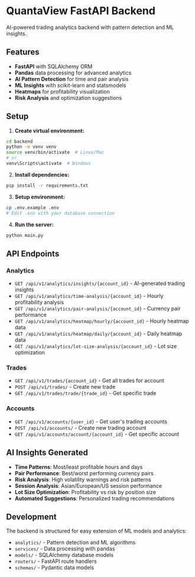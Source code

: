 # QuantaView FastAPI Backend

AI-powered trading analytics backend with pattern detection and ML insights.

## Features

- **FastAPI** with SQLAlchemy ORM
- **Pandas** data processing for advanced analytics  
- **AI Pattern Detection** for time and pair analysis
- **ML Insights** with scikit-learn and statsmodels
- **Heatmaps** for profitability visualization
- **Risk Analysis** and optimization suggestions

## Setup

1. **Create virtual environment:**
```bash
cd backend
python -m venv venv
source venv/bin/activate  # Linux/Mac
# or
venv\Scripts\activate  # Windows
```

2. **Install dependencies:**
```bash
pip install -r requirements.txt
```

3. **Setup environment:**
```bash
cp .env.example .env
# Edit .env with your database connection
```

4. **Run the server:**
```bash
python main.py
```

## API Endpoints

### Analytics
- `GET /api/v1/analytics/insights/{account_id}` - AI-generated trading insights
- `GET /api/v1/analytics/time-analysis/{account_id}` - Hourly profitability analysis
- `GET /api/v1/analytics/pair-analysis/{account_id}` - Currency pair performance
- `GET /api/v1/analytics/heatmap/hourly/{account_id}` - Hourly heatmap data
- `GET /api/v1/analytics/heatmap/daily/{account_id}` - Daily heatmap data
- `GET /api/v1/analytics/lot-size-analysis/{account_id}` - Lot size optimization

### Trades
- `GET /api/v1/trades/{account_id}` - Get all trades for account
- `POST /api/v1/trades/` - Create new trade
- `GET /api/v1/trades/trade/{trade_id}` - Get specific trade

### Accounts  
- `GET /api/v1/accounts/{user_id}` - Get user's trading accounts
- `POST /api/v1/accounts/` - Create new trading account
- `GET /api/v1/accounts/account/{account_id}` - Get specific account

## AI Insights Generated

- **Time Patterns**: Most/least profitable hours and days
- **Pair Performance**: Best/worst performing currency pairs  
- **Risk Analysis**: High volatility warnings and risk patterns
- **Session Analysis**: Asian/European/US session performance
- **Lot Size Optimization**: Profitability vs risk by position size
- **Automated Suggestions**: Personalized trading recommendations

## Development

The backend is structured for easy extension of ML models and analytics:

- `analytics/` - Pattern detection and ML algorithms
- `services/` - Data processing with pandas
- `models/` - SQLAlchemy database models
- `routers/` - FastAPI route handlers
- `schemas/` - Pydantic data models